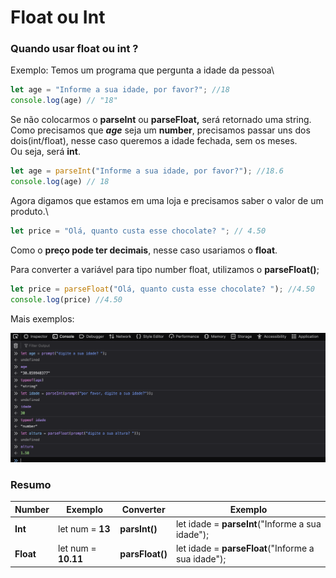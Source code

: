 # Float ou Int

### Quando usar float ou int ?

Exemplo: Temos um programa que pergunta a idade da pessoa\


```js
let age = "Informe a sua idade, por favor?"; //18
console.log(age) // "18"
```

Se não colocarmos o **parseInt** ou **parseFloat,** será retornado uma string.\
Como precisamos que _**age**_ seja um **number**, precisamos passar uns dos dois(int/float), nesse caso queremos a idade fechada, sem os meses.\
Ou seja, será **int**.

```js
let age = parseInt("Informe a sua idade, por favor?"); //18.6
console.log(age) // 18
```

Agora digamos que estamos em uma loja e precisamos saber o valor de um produto.\


```js
let price = "Olá, quanto custa esse chocolate? "; // 4.50
```

Como o **preço pode ter decimais**, nesse caso usariamos o **float**.

Para converter a variável para tipo number float, utilizamos o **parseFloat()**;

```js
let price = parseFloat("Olá, quanto custa esse chocolate? "); //4.50
console.log(price) //4.50
```

Mais exemplos:

![](../.gitbook/assets/numeros-int-float.png)

### Resumo

| Number    | Exemplo             | Converter       | Exemplo                                            |
| --------- | ------------------- | --------------- | -------------------------------------------------- |
| **Int**   | let num = **13**    | **parsInt()**   | let idade = **parseInt**("Informe a sua idade");   |
| **Float** | let num = **10.11** | **parsFloat()** | let idade = **parseFloat**("Informe a sua idade"); |

